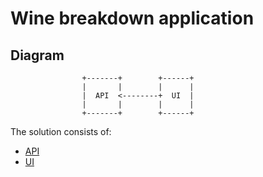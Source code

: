 # Wine breakdown application

## Diagram
                    +-------+        +------+
                    |       |        |      |
                    |  API  <--------+  UI  |
                    |       |        |      |
                    +-------+        +------+
The solution consists of:
* [API](/api)
* [UI](/ui) 
